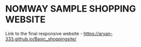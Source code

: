 # NOMWAY SAMPLE SHOPPING WEBSITE

Link to the final responsive website - https://aryan-333.github.io/Basic_shoppingsite/

